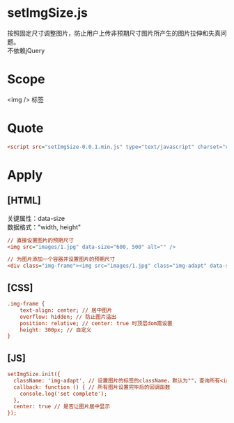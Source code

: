 # setImgSize.js
按照固定尺寸调整图片，防止用户上传非预期尺寸图片所产生的图片拉伸和失真问题。<br />
不依赖jQuery
# Scope
&lt;img /&gt; 标签
# Quote
```ini
<script src="setImgSize-0.0.1.min.js" type="text/javascript" charset="utf-8"></script>
```
# Apply
## [HTML]
关键属性：data-size <br />
数据格式："width, height"
```ini
// 直接设置图片的预期尺寸
<img src="images/1.jpg" data-size="600, 500" alt="" />

// 为图片添加一个容器并设置图片的预期尺寸
<div class="img-frame"><img src="images/1.jpg" class="img-adapt" data-size="600, 500" alt="" /></div>
```

## [CSS]
```ini
.img-frame {
	text-align: center; // 居中图片
	overflow: hidden; // 防止图片溢出
	position: relative; // center: true 时顶层dom需设置
	height: 300px; // 自定义
}
```
## [JS]
```ini
setImgSize.init({
  className: 'img-adapt', // 设置图片的标签的className，默认为""，查询所有<img />标签
  callback: function () { // 所有图片设置完毕后的回调函数
    console.log('set complete');
  },
  center: true // 是否让图片居中显示
});
```



